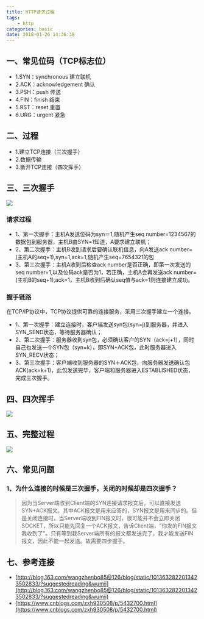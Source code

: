```yaml
---
title: HTTP请求过程
tags: 
    - http
categories: basic
date: 2018-01-26 14:36:38
---
```


## 一、常见位码（TCP标志位）
 - 1.SYN：synchronous 建立联机
 - 2.ACK：acknowledgement 确认
 - 3.PSH：push 传送
 - 4.FIN：finish 结束
 - 5.RST：reset 重置
 - 6.URG：urgent 紧急

## 二、过程
 - 1.建立TCP连接（三次握手）
 - 2.数据传输
 - 3.断开TCP连接（四次挥手）


## 三、三次握手
![](/static/images/basic/http-connect.jpg)
### 请求过程
 - 1、第一次握手：主机A发送位码为syn＝1,随机产生seq number=1234567的数据包到服务器，主机B由SYN=1知道，A要求建立联机；
 - 2、第二次握手：主机B收到请求后要确认联机信息，向A发送ack number=(主机A的seq+1),syn=1,ack=1,随机产生seq=7654321的包
 - 3、第三次握手：主机A收到后检查ack number是否正确，即第一次发送的seq number+1,以及位码ack是否为1，若正确，主机A会再发送ack number=(主机B的seq+1),ack=1，主机B收到后确认seq值与ack=1则连接建立成功。

### 握手链路
在TCP/IP协议中，TCP协议提供可靠的连接服务，采用三次握手建立一个连接。 
 - 1、第一次握手：建立连接时，客户端发送syn包(syn=j)到服务器，并进入SYN_SEND状态，等待服务器确认； 
 - 2、第二次握手：服务器收到syn包，必须确认客户的SYN（ack=j+1），同时自己也发送一个SYN包（syn=k），即SYN+ACK包，此时服务器进入SYN_RECV状态； 
 - 3、第三次握手：客户端收到服务器的SYN＋ACK包，向服务器发送确认包ACK(ack=k+1)，此包发送完毕，客户端和服务器进入ESTABLISHED状态，完成三次握手。

## 四、四次挥手
![](/static/images/basic/http-disconnect.gif)

## 五、完整过程
![](/static/images/basic/http-connect.gif)

## 六、常见问题
### 1、为什么连接的时候是三次握手，关闭的时候却是四次握手？
> 因为当Server端收到Client端的SYN连接请求报文后，可以直接发送SYN+ACK报文。其中ACK报文是用来应答的，SYN报文是用来同步的。但是关闭连接时，当Server端收到FIN报文时，很可能并不会立即关闭SOCKET，所以只能先回复一个ACK报文，告诉Client端，"你发的FIN报文我收到了"。只有等到我Server端所有的报文都发送完了，我才能发送FIN报文，因此不能一起发送。故需要四步握手。


## 七、参考连接
 - [http://blog.163.com/wangzhenbo85@126/blog/static/1013632822013423502833/?suggestedreading&wumii](http://blog.163.com/wangzhenbo85@126/blog/static/1013632822013423502833/?suggestedreading&wumii)
 - [https://www.cnblogs.com/zxh930508/p/5432700.html](https://www.cnblogs.com/zxh930508/p/5432700.html)
